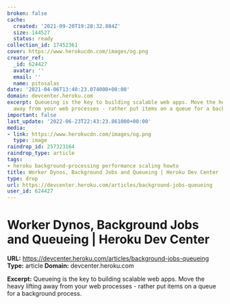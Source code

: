 ```yaml
---
broken: false
cache:
  created: '2021-09-20T19:28:32.884Z'
  size: 144527
  status: ready
collection_id: 17452361
cover: https://www.herokucdn.com/images/og.png
creator_ref:
  _id: 624427
  avatar: ''
  email: ''
  name: pitosalas
date: '2021-04-06T13:40:23.074000+00:00'
domain: devcenter.heroku.com
excerpt: Queueing is the key to building scalable web apps. Move the heavy lifting
  away from your web processes - rather put items on a queue for a background process.
important: false
last_update: '2022-06-23T22:43:23.861000+00:00'
media:
- link: https://www.herokucdn.com/images/og.png
  type: image
raindrop_id: 257323164
raindrop_type: article
tags:
- heroku background-processing performance scaling howto
title: Worker Dynos, Background Jobs and Queueing | Heroku Dev Center
type: drop
url: https://devcenter.heroku.com/articles/background-jobs-queueing
user_id: 624427
---
```


# Worker Dynos, Background Jobs and Queueing | Heroku Dev Center

**URL:** https://devcenter.heroku.com/articles/background-jobs-queueing
**Type:** article
**Domain:** devcenter.heroku.com

**Excerpt:** Queueing is the key to building scalable web apps. Move the heavy lifting away from your web processes - rather put items on a queue for a background process.
